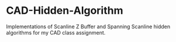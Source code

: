 # CAD-Hidden-Algorithm
Implementations of Scanline Z Buffer and Spanning Scanline hidden algorithms for my CAD class assignment.

